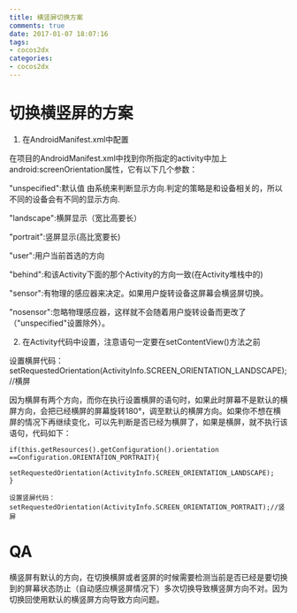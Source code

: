 ```yaml
---
title: 横竖屏切换方案
comments: true
date: 2017-01-07 18:07:16
tags:
- cocos2dx
categories:
- cocos2dx
---
```


# 切换横竖屏的方案

1. 在AndroidManifest.xml中配置

在项目的AndroidManifest.xml中找到你所指定的activity中加上android:screenOrientation属性，它有以下几个参数：

"unspecified":默认值 由系统来判断显示方向.判定的策略是和设备相关的，所以不同的设备会有不同的显示方向. 

"landscape":横屏显示（宽比高要长） 

"portrait":竖屏显示(高比宽要长) 

"user":用户当前首选的方向 

"behind":和该Activity下面的那个Activity的方向一致(在Activity堆栈中的) 

"sensor":有物理的感应器来决定。如果用户旋转设备这屏幕会横竖屏切换。 

"nosensor":忽略物理感应器，这样就不会随着用户旋转设备而更改了（"unspecified"设置除外）。




2. 在Activity代码中设置，注意语句一定要在setContentView()方法之前

设置横屏代码：setRequestedOrientation(ActivityInfo.SCREEN_ORIENTATION_LANDSCAPE);//横屏


因为横屏有两个方向，而你在执行设置横屏的语句时，如果此时屏幕不是默认的横屏方向，会把已经横屏的屏幕旋转180°，调至默认的横屏方向。如果你不想在横屏的情况下再继续变化，可以先判断是否已经为横屏了，如果是横屏，就不执行该语句，代码如下：
```
if(this.getResources().getConfiguration().orientation ==Configuration.ORIENTATION_PORTRAIT){
      setRequestedOrientation(ActivityInfo.SCREEN_ORIENTATION_LANDSCAPE);
}

设置竖屏代码：setRequestedOrientation(ActivityInfo.SCREEN_ORIENTATION_PORTRAIT);//竖屏
```

# QA
横竖屏有默认的方向，在切换横屏或者竖屏的时候需要检测当前是否已经是要切换到的屏幕状态防止（自动感应横竖屏情况下）多次切换导致横竖屏方向不对。因为切换回使用默认的横竖屏方向导致方向问题。